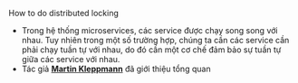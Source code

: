  How to do distributed locking
 - Trong hệ thống microservices, các service được chạy song song với nhau. Tuy nhiên trong một số trường hợp, chúng ta cần các service cần phải chạy tuần tự với nhau, do đó cần một cơ chế đảm bảo sự tuần tự giữa các service với nhau. 
 - Tác giả **[Martin Kleppmann](https://martin.kleppmann.com/ "Home")** đã giới thiệu tổng quan 
<!--stackedit_data:
eyJoaXN0b3J5IjpbLTE0NTk4MTIyMDksLTIwODg3NDY2MTIsMT
U4MDE0Nzc0OCwtMTcyMTg4ODQwMF19
-->